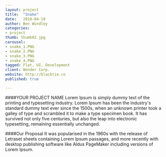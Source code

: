 ```yaml
---
layout: project
title:  "Snake"
date:   2018-04-19
author: Ben Windley
categories:
- project
thumb: thumb02.jpg
carousel:
- snake_1.PNG
- snake_2.PNG
- snake_3.PNG
- snake_4.PNG
tagged: Flat, UI, Development
client: Wonder Corp.
website: http://blacktie.co
published: true

---
```


####YOUR PROJECT NAME
Lorem Ipsum is simply dummy text of the printing and typesetting industry. Lorem Ipsum has been the industry's standard dummy text ever since the 1500s, when an unknown printer took a galley of type and scrambled it to make a type specimen book. It has survived not only five centuries, but also the leap into electronic typesetting, remaining essentially unchanged.

####Our Proposal
It was popularised in the 1960s with the release of Letraset sheets containing Lorem Ipsum passages, and more recently with desktop publishing software like Aldus PageMaker including versions of Lorem Ipsum.
